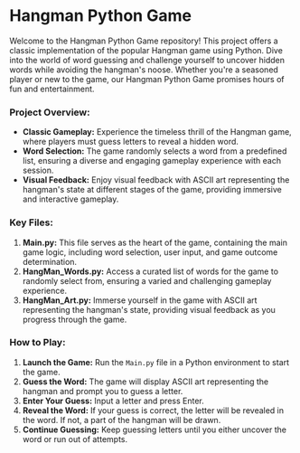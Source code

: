 # Hangman Python Game

Welcome to the Hangman Python Game repository! This project offers a classic implementation of the popular Hangman game using Python. Dive into the world of word guessing and challenge yourself to uncover hidden words while avoiding the hangman's noose. Whether you're a seasoned player or new to the game, our Hangman Python Game promises hours of fun and entertainment.

### Project Overview:
- **Classic Gameplay:** Experience the timeless thrill of the Hangman game, where players must guess letters to reveal a hidden word.
- **Word Selection:** The game randomly selects a word from a predefined list, ensuring a diverse and engaging gameplay experience with each session.
- **Visual Feedback:** Enjoy visual feedback with ASCII art representing the hangman's state at different stages of the game, providing immersive and interactive gameplay.

### Key Files:
1. **Main.py:** This file serves as the heart of the game, containing the main game logic, including word selection, user input, and game outcome determination.
2. **HangMan_Words.py:** Access a curated list of words for the game to randomly select from, ensuring a varied and challenging gameplay experience.
3. **HangMan_Art.py:** Immerse yourself in the game with ASCII art representing the hangman's state, providing visual feedback as you progress through the game.

### How to Play:
1. **Launch the Game:** Run the `Main.py` file in a Python environment to start the game.
2. **Guess the Word:** The game will display ASCII art representing the hangman and prompt you to guess a letter.
3. **Enter Your Guess:** Input a letter and press Enter.
4. **Reveal the Word:** If your guess is correct, the letter will be revealed in the word. If not, a part of the hangman will be drawn.
5. **Continue Guessing:** Keep guessing letters until you either uncover the word or run out of attempts.

